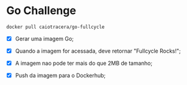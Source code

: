 # Go Challenge

```bash
docker pull caiotracera/go-fullcycle
```

- [x] Gerar uma imagem Go;
- [x] Quando a imagem for acessada, deve retornar "Fullcycle Rocks!";
- [x] A imagem nao pode ter mais do que 2MB de tamanho;
- [x] Push da imagem para o Dockerhub;

